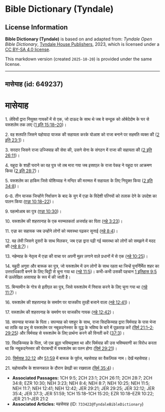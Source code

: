 # Bible Dictionary (Tyndale)

## License Information

**Bible Dictionary (Tyndale)** is based on and adapted from: _Tyndale Open Bible Dictionary_, [Tyndale House Publishers](https://tyndaleopenresources.com/), 2023, which is licensed under a [CC BY-SA 4.0 license](https://creativecommons.org/licenses/by-sa/4.0/legalcode.en).

This markdown version (created `2025-10-20`) is provided under the same license.



--------------------------------

## मासेयाह (id: 649237)

मासेयाह
=======

1\. लेवियों द्वारा नियुक्त गायकों में से एक, जो दाऊद के साथ थे जब वे सन्दूक को ओबेदेदोम के घर से यरूशलेम तक लाए ([1 इति 15:18–20](https://ref.ly/1Chr15:18-1Chr15:20))।

2\. वह शतपति जिसने यहोयादा याजक की सहायता करके योआश को राजा बनाने पर सहमति व्यक्त की ([2 इति 23:1](https://ref.ly/2Chr23:1))।

3\. सरदार जिसने राजा उज्जियाह की सेवा की, उसने सेना के संगठन में राजा की सहायता की ([2 इति 26:11](https://ref.ly/2Chr26:11))।

4\. यहूदा के शाही घराने का वह पुत्र जो तब मारा गया जब इस्राएल के राजा पेकह ने यहूदा पर आक्रमण किया ([2 इति 28:7](https://ref.ly/2Chr28:7))।

5\. यरूशलेम का हाकिम जिसे योशिय्याह ने मन्दिर की मरम्मत में सहायता के लिए नियुक्त किया ([2 इति 34:8](https://ref.ly/2Chr34:8))।

6–8\. तीन याजक जिन्होंने निर्वासन के बाद के युग में एज्रा के विदेशी पत्नियों को तलाक देने के उपदेश का पालन किया ([एज्रा 10:18–22](https://ref.ly/Ezra10:18-Ezra10:22))।

9\. पहत्मोआब का पुत्र ([एज्रा 10:30](https://ref.ly/Ezra10:30))।

10\. यरूशलेम की शहरपनाह के एक मरम्मतकर्ता अजर्याह का पिता ([नहे 3:23](https://ref.ly/Neh3:23))।

11\. एज्रा का सहायक जब उन्होंने लोगों को व्यवस्था पढ़कर सुनाई ([नहे 8:4](https://ref.ly/Neh8:4))।

12\. वह लेवी जिसने दूसरों के साथ मिलकर, जब एज्रा द्वारा पढ़ी गई व्यवस्था को लोगों को समझने में मदद की ([नहे 8:7](https://ref.ly/Neh8:7))।

13\. नहेम्याह के नेतृत्व में एज्रा की वाचा पर अपनी मुहर लगाने वाले प्रधानों में से एक ([नहे 10:25](https://ref.ly/Neh10:25))।

14\. यहूदी अगुवा और बारूक का पुत्र, जो यरूशलेम में उन लोगों के साथ रहता था जिन्हें पुनर्निर्मित शहर का उत्तराधिकारी बनने के लिए चिट्ठी से चुना गया था ([नहे 11:5](https://ref.ly/Neh11:5))। कभी\-कभी उसकी पहचान [1 इतिहास 9:5](https://ref.ly/1Chr9:5) में उल्लेखित असायाह के रूप में की जाती है।

15\. बिन्यामीन के गोत्र से इतीएल का पुत्र, जिसे यरूशलेम में निवास करने के लिए चुना गया था ([नहे 11:7](https://ref.ly/Neh11:7))।

16\. यरूशलेम की शहरपनाह के समर्पण पर याजकीय तुरही बजाने वाला ([नहे 12:41](https://ref.ly/Neh12:41))।

17\. यरूशलेम की शहरपनाह के समर्पण पर याजकीय गायक ([नहे 12:42](https://ref.ly/Neh12:42))।

18\. सपन्याह याजक के पिता। सपन्याह को पशहूर के साथ, राजा सिदकिय्याह द्वारा यिर्मयाह के पास भेजा था ताकि वह प्रभु से यरूशलेम पर नबूकदनेस्सर के युद्ध के भविष्य के बारे में पूछताछ करें ([यिर्म 21:1–2](https://ref.ly/Jer21:1-Jer21:2); [29:25](https://ref.ly/Jer29:25)) और यिर्मयाह से यरूशलेम के लिए प्रार्थना करने की विनती करें ([37:3](https://ref.ly/Jer37:3))।

19\. सिदकिय्याह के पिता, जो एक झूठा भविष्यद्वक्ता था और यिर्मयाह की उस भविष्यवाणी का विरोध करता था कि नबूकदनेस्सर की घेराबन्दी में यरूशलेम का पतन होगा ([यिर्म 29:21](https://ref.ly/Jer29:21))। 

20\. [यिर्मयाह 32:12](https://ref.ly/Jer32:12) और [51:59](https://ref.ly/Jer51:59) में बारूक के पूर्वज, महसेयाह का वैकल्पिक नाम। देखें महसेयाह।

21\. यहोयाकीम के शासनकाल के दौरान डेवढ़ी का रखवाला ([यिर्म 35:4](https://ref.ly/Jer35:4))।

* **Associated Passages:** 1CH 9:5; 2CH 23:1; 2CH 26:11; 2CH 28:7; 2CH 34:8; EZR 10:30; NEH 3:23; NEH 8:4; NEH 8:7; NEH 10:25; NEH 11:5; NEH 11:7; NEH 12:41; NEH 12:42; JER 29:21; JER 29:25; JER 32:12; JER 35:4; JER 37:3; JER 51:59; 1CH 15:18–1CH 15:20; EZR 10:18–EZR 10:22; JER 21:1–JER 21:2
* **Associated Articles:** महसेयाह  (ID: `733422@TyndaleBibleDictionary`)

